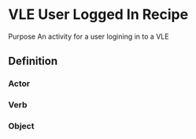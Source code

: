 # VLE User Logged In Recipe
Purpose
An activity for a user logining in to a VLE
## Definition
### Actor
### Verb
### Object
